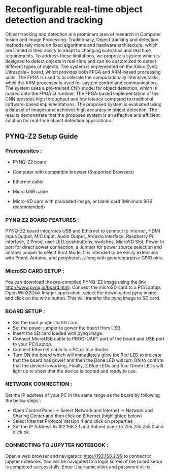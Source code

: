 # Reconfigurable real-time object detection and tracking

Object tracking and detection is a prominent area of research in Computer Vision and Image Processing. Traditionally, Object tracking and detection methods rely more on fixed algorithms and hardware architecture, which are limited in their ability to adapt to changing scenarios and real time requirements. To address these limitations, we propose a system which is designed to detect objects in real-time and can be customized to detect different types of objects. The system is implemented on the Xilinx ZynQ Ultrascale+ board, which provides both FPGA and ARM-based processing units. The FPGA is used to accelerate the computationally intensive tasks, while the ARM processor is used for system control and communication. The system uses a pre-trained CNN model for object detection, which is loaded onto the FPGA at runtime. The FPGA-based implementation of the CNN provides high throughput and low latency compared to traditional software-based implementations. The proposed system is evaluated using a dataset of images and achieves high accuracy in object detection. The results demonstrate that the proposed system is an effective and efficient solution for real-time object detection applications.

## PYNQ-Z2 Setup Guide

### Prerequisites :

- PYNQ-Z2 board

- Computer with compatible browser (Supported Browsers)

- Ethernet cable

- Micro USB cable

- Micro-SD card with preloaded image, or blank card (Minimum 8GB recommended)

### PYNQ Z2 BOARD FEATURES :

PYNQ-Z2 board integrates USB and Ethernet to connect to internet, HDMI Input/Output, MIC
Input, Audio Output, Arduino interface, Raspberry Pi interface, 2 Pmod, user LED, pushbuttons, switches, MicroSD Slot, Power In port for direct power connection, a Jumper for power
source selection and another jumper to select Boot Mode.
It is intended to be easily extensible with Pmod, Arduino, and peripherals, along with generalpurpose GPIO pins.

### MicroSD CARD SETUP :

You can download the pre-compiled PYNQ-Z2 image using the link
http://www.pynq.io/board.html. Connect the microSD card to a PC/Laptop. Open Win32Disk
Imager application, select the downloaded pynq image, and click on the write button. This will
transfer the pynq image to SD card.

### BOARD SETUP :

- Set the boot jumper to SD card.
- Set the power jumper to power the board from USB.
- Insert the SD card loaded with pynq image.
- Connect MicroUSB cable to PROG-UART port of the board and USB port to your PC/Laptop.
- Connect Ethernet cable to a PC or to a Router.
- Turn ON the board which will immediately glow the Red LED to indicate that the board has power and then the Done LED will turn ON to confirm that the device is working. Finally, 2 Blue LEDs and four Green LEDs will light up to show that the device is booted and ready to use.

### NETWORK CONNECTION :

Set the IP address of your PC in the same range as the board by following the below steps :

- Open Control Panel -> Select Network and Internet -> Network and Sharing Center and then click on Ethernet (highlighted below)
- Select Internet Protocol Version 4 and click on properties
- Set the IP Address to 192.168.2.1 and Subnet mask to 255.255.255.0 and click ok.

### CONNECTING TO JUPYTER NOTEBOOK :

Open a web browser and navigate to http://192.168.2.99 to connect to jupyter notebook. You
will be navigated to a login screen if the board setup is completed successfully. Enter Username
xilinx and password xilinx.
